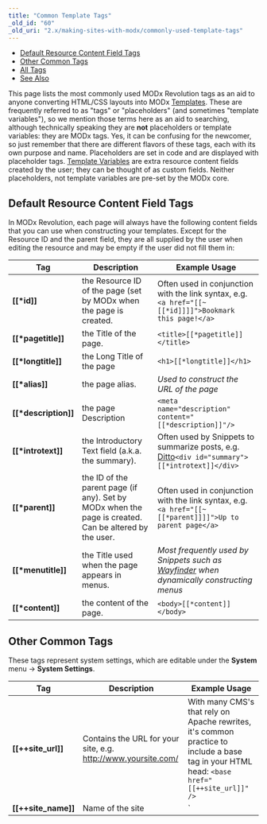 ```yaml
---
title: "Common Template Tags"
_old_id: "60"
_old_uri: "2.x/making-sites-with-modx/commonly-used-template-tags"
---
```


- [Default Resource Content Field Tags](#default-resource-content-field-tags)
- [Other Common Tags](#other-common-tags)
- [All Tags](#all-tags)
- [See Also](#see-also)

 This page lists the most commonly used MODx Revolution tags as an aid to anyone converting HTML/CSS layouts into MODx [Templates](making-sites-with-modx/structuring-your-site/templates "Templates"). These are frequently referred to as "tags" or "placeholders" (and sometimes "template variables"), so we mention those terms here as an aid to searching, although technically speaking they are **not** placeholders or template variables: they are MODx tags. Yes, it can be confusing for the newcomer, so just remember that there are different flavors of these tags, each with its own purpose and name. Placeholders are set in code and are displayed with placeholder tags. [Template Variables](making-sites-with-modx/customizing-content/template-variables "Template Variables") are extra resource content fields created by the user; they can be thought of as custom fields. Neither placeholders, not template variables are pre-set by the MODx core.

##  Default Resource Content Field Tags 

 In MODx Revolution, each page will always have the following content fields that you can use when constructing your templates. Except for the Resource ID and the parent field, they are all supplied by the user when editing the resource and may be empty if the user did not fill them in:

| Tag                       | Description                                                                                           | Example Usage                                                                                                                     |
| ------------------------- | ----------------------------------------------------------------------------------------------------- | --------------------------------------------------------------------------------------------------------------------------------- |
| **\[\[\*id\]\]**          | the Resource ID of the page (set by MODx when the page is created.                                    | Often used in conjunction with the link syntax, e.g. `<a href="[[~[[*id]]]]">Bookmark this page!</a>`                             |
| **\[\[\*pagetitle\]\]**   | the Title of the page.                                                                                | `<title>[[*pagetitle]]</title>`                                                                                                   |
| **\[\[\*longtitle\]\]**   | the Long Title of the page                                                                            | `<h1>[[*longtitle]]</h1>`                                                                                                         |
| **\[\[\*alias\]\]**       | the page alias.                                                                                       | _Used to construct the URL of the page_                                                                                           |
| **\[\[\*description\]\]** | the page Description                                                                                  | `<meta name="description" content="[[*description]]"/>`                                                                           |
| **\[\[\*introtext\]\]**   | the Introductory Text field (a.k.a. the summary).                                                     | Often used by Snippets to summarize posts, e.g. [Ditto](/extras/evo/ditto "Ditto")`<div id="summary">[[*introtext]]</div>`        |
| **\[\[\*parent\]\]**      | the ID of the parent page (if any). Set by MODx when the page is created. Can be altered by the user. | Often used in conjunction with the link syntax, e.g. `<a href="[[~[[*parent]]]]">Up to parent page</a>`                           |
| **\[\[\*menutitle\]\]**   | the Title used when the page appears in menus.                                                        | _Most frequently used by Snippets such as_ _[Wayfinder](/extras/evo/wayfinder "Wayfinder")_ _when dynamically constructing menus_ |
| **\[\[\*content\]\]**     | the content of the page.                                                                              | `<body>[[*content]]</body>`                                                                                                       |

##  Other Common Tags 

 These tags represent system settings, which are editable under the **System** menu -> **System Settings**.

| Tag                              | Description                                                                                                                                                                                                                                                                                                                                                                          | Example Usage                                                                                                                                |
| -------------------------------- | ------------------------------------------------------------------------------------------------------------------------------------------------------------------------------------------------------------------------------------------------------------------------------------------------------------------------------------------------------------------------------------ | -------------------------------------------------------------------------------------------------------------------------------------------- |
| **\[\[++site\_url\]\]**          | Contains the URL for your site, e.g. <http://www.yoursite.com/>                                                                                                                                                                                                                                                                                                                      | With many CMS's that rely on Apache rewrites, it's common practice to include a base tag in your HTML head: `<base href="[[++site_url]]" />` |
| **\[\[++site\_name\]\]**         | Name of the site                                                                                                                                                                                                                                                                                                                                                                     | `<title>[[++site_name]] | [[*pagetitle]]</title>`                                                                                            |
| **\[\[++site\_start\]\]**        | Contains the ID of the page designated as your "home" page.                                                                                                                                                                                                                                                                                                                          | Often used in conjunction with the link syntax, e.g. `<a id="logo" href="[[~[[++site_start]]]]">Home</a>`                                    |
| **\[\[$chunk\]\]**               | This references a chunk by name. Chunks are any bit of reusable content.                                                                                                                                                                                                                                                                                                             | Common chunks might be for _header_ or _footer_                                                                                              |
| **\[\[~link\]\]**                | Use this syntax to build links to pages by referencing their unique id (visible in parentheses next to the page's name in the resource tree). These links will not break if pages are moved or renamed. You can change the generated scheme of the link by passing the &scheme parameter (see [link\_tag\_scheme](administering-your-site/settings/system-settings/link_tag_scheme)) | `<a id="logo" href="[[~1]]">Home</a>`                                                                                                        |
| **\[\[%translated\_message\]\]** | Use lexicon tags to localize messages.                                                                                                                                                                                                                                                                                                                                               | \[\[!%setting\_emailsender? &topic=`setting` &namespace=`core` &language=`en`\]\]                                                            |

##  All Tags 

 As you increase your understanding of how MODx templates work, you'll want to have at your disposal the complete list of available content fields. Here is the complete list of all tags, gleaned from this [blog post](http://modxcms.com/forums/index.php/topic,63481.0/topicseen.html).

| Tag                            | Data Type             | Description                                                                                                                                         | Example Usage                                                                                                                                        |
| ------------------------------ | --------------------- | --------------------------------------------------------------------------------------------------------------------------------------------------- | ---------------------------------------------------------------------------------------------------------------------------------------------------- |
| **\[\[\*alias\]\]**            | text                  | Alias                                                                                                                                               | Normally, you will use the _id_ to generate the URL, e.g. `<a href="[[~[[*id]]]]">Click Here!</a>`, but this lets you print out the alias parameter. |
| **\[\[\*cacheable\]\]**        | int 0/1               | Cacheable                                                                                                                                           |                                                                                                                                                      |
| **\[\[\*class\_key\]\]**       | int                   | Class Key of the Resource, e.g. _modDocument_                                                                                                       |                                                                                                                                                      |
| **\[\[\*content\]\]**          | text                  | Resource Content                                                                                                                                    |                                                                                                                                                      |
| **\[\[\*content\_type\]\]**    | int                   | Content Type                                                                                                                                        |                                                                                                                                                      |
| **\[\[\*createdon\]\]**        | date                  | Created On date, e.g. _2011-04-14 20:40:50_, often used in conjunction with the _strtotime_ output filter                                           | `[[*createdon:strtotime:date=`%a %b %e, %Y`]]` See [Date Formats](making-sites-with-modx/commonly-used-template-tags/date-formats "Date Formats").   |
| **\[\[\*createdby\]\]**        | int                   | Created By User ID Number                                                                                                                           |                                                                                                                                                      |
| **\[\[\*deleted\]\]**          | int 0/1               | Deleted                                                                                                                                             |                                                                                                                                                      |
| **\[\[\*deletedby\]\]**        | int                   | Deleted By User ID Number                                                                                                                           |                                                                                                                                                      |
| **\[\[\*deletedon\]\]**        | date                  | Date of Deletions                                                                                                                                   | `[[*deletedon:strtotime:date=`%a %b %e, %Y`]]` See [Date Formats](making-sites-with-modx/commonly-used-template-tags/date-formats "Date Formats").   |
| **\[\[\*description\]\]**      | text                  | Description                                                                                                                                         |                                                                                                                                                      |
| **\[\[\*editedon\]\]**         | date                  | Edited On date, e.g. _2011-04-18 09:06:08_                                                                                                          | `[[*editedon:strtotime:date=`%a %b %e, %Y`]]` See [Date Formats](making-sites-with-modx/commonly-used-template-tags/date-formats "Date Formats").    |
| **\[\[\*editedby\]\]**         | int                   | Edited By User ID number                                                                                                                            |                                                                                                                                                      |
| **\[\[\*hidemenu\]\]**         | int 0/1               | Hide From Menus; this attribute is read by many Snippets, e.g. WayFinder                                                                            |                                                                                                                                                      |
| **\[\[\*id\]\]**               | int                   | Resource ID                                                                                                                                         | Used frequently to generate links to this page.                                                                                                      |
| **\[\[\*introtext\]\]**        | text                  | Summary                                                                                                                                             |                                                                                                                                                      |
| **\[\[\*isfolder\]\]**         | int 0/1               | Container                                                                                                                                           |                                                                                                                                                      |
| **\[\[\*link\_attributes\]\]** | text                  | Link attributes; these are inserted automatically when you use the \[\[~123\]\] syntax                                                              |                                                                                                                                                      |
| **\[\[\*longtitle\]\]**        | text                  | Long Title                                                                                                                                          |                                                                                                                                                      |
| **\[\[\*menuindex\]\]**        | int                   | Menu Index                                                                                                                                          |                                                                                                                                                      |
| **\[\[\*menutitle\]\]**        | text                  | Menu Title                                                                                                                                          |                                                                                                                                                      |
| **\[\[\*pagetitle\]\]**        | text                  | Page Title                                                                                                                                          |                                                                                                                                                      |
| **\[\[\*parent\]\]**           | int                   | Parent Resource                                                                                                                                     |                                                                                                                                                      |
| **\[\[\*pub\_date\]\]**        | date ---Publish Date  |                                                                                                                                                     |
| **\[\[\*published\]\]**        | int 0/1               | Published                                                                                                                                           |                                                                                                                                                      |
| **\[\[\*publishedby\]\]**      | int                   | Published By User ID Number                                                                                                                         |                                                                                                                                                      |
| **\[\[\*publishedon\]\]**      | date                  | Published On                                                                                                                                        | `[[*publishedon:strtotime:date=`%a %b %e, %Y`]]` See [Date Formats](making-sites-with-modx/commonly-used-template-tags/date-formats "Date Formats"). |
| **\[\[\*richtext\]\]**         | int 0/1               | Rich Text                                                                                                                                           |
| **\[\[\*searchable\]\]**       | int 0/1               | Searchable                                                                                                                                          |                                                                                                                                                      |
| **\[\[\*template\]\]**         | int                   | Template ID number                                                                                                                                  |                                                                                                                                                      |
| **\[\[\*unpub\_date\]\]**      | date – Unpublish Date | `[[*unpub_date:strtotime:date=`%a %b %e, %Y`]]` See [Date Formats](making-sites-with-modx/commonly-used-template-tags/date-formats "Date Formats"). |
| **\[\[\*uri\_override\]\]**    | int 0/1               | Freeze URI                                                                                                                                          |                                                                                                                                                      |
| **\[\[\*uri\]\]**              | string                | URI                                                                                                                                                 |                                                                                                                                                      |

 Just to clarify on pub\_date – it's only set when the user sets a future date for publication in the Publish On field. And when the doc is actually published, it's zeroed out.  The publishedon field always contains the most recent date that the resource changed form unpublished to published (or the date a new doc was saved with Publish checked).



##  See Also 

- [Date Formats](making-sites-with-modx/commonly-used-template-tags/date-formats "Date Formats") : shows how to format date fields.

1. [Resources](building-sites/resources)
2. [Content Types](making-sites-with-modx/structuring-your-site/resources/content-types)
3. [Named Anchor](making-sites-with-modx/structuring-your-site/resources/named-anchor)
4. [Static Resource](building-sites/resources/static-rsource)
5. [Symlink](building-sites/resources/symlink)
6. [Using Resource Symlinks](making-sites-with-modx/structuring-your-site/resources/symlink/using-resource-symlinks)
7. [Weblink](building-sites/resources/weblink)
8. [Templates](making-sites-with-modx/structuring-your-site/templates)
9. [Chunks](building-sites/elements/chunks)
10. [Using Snippets](making-sites-with-modx/structuring-your-site/using-snippets)
